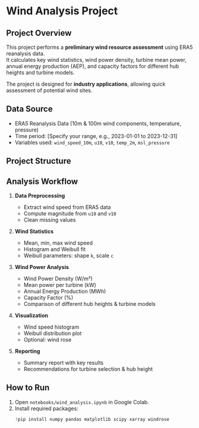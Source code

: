 # Wind Analysis Project

## Project Overview
This project performs a **preliminary wind resource assessment** using ERA5 reanalysis data.  
It calculates key wind statistics, wind power density, turbine mean power, annual energy production (AEP), and capacity factors for different hub heights and turbine models.

The project is designed for **industry applications**, allowing quick assessment of potential wind sites.


## Data Source
- ERA5 Reanalysis Data (10m & 100m wind components, temperature, pressure)
- Time period: [Specify your range, e.g., 2023-01-01 to 2023-12-31]
- Variables used: `wind_speed_10m`, `u10`, `v10`, `temp_2m`, `msl_pressure`


## Project Structure


## Analysis Workflow

1. **Data Preprocessing**
   - Extract wind speed from ERA5 data
   - Compute magnitude from `u10` and `v10`
   - Clean missing values

2. **Wind Statistics**
   - Mean, min, max wind speed
   - Histogram and Weibull fit
   - Weibull parameters: shape `k`, scale `c`

3. **Wind Power Analysis**
   - Wind Power Density (W/m²)
   - Mean power per turbine (kW)
   - Annual Energy Production (MWh)
   - Capacity Factor (%)
   - Comparison of different hub heights & turbine models

4. **Visualization**
   - Wind speed histogram
   - Weibull distribution plot
   - Optional: wind rose

5. **Reporting**
   - Summary report with key results
   - Recommendations for turbine selection & hub height


## How to Run
1. Open `notebooks/wind_analysis.ipynb` in Google Colab.
2. Install required packages:
   ```python
   !pip install numpy pandas matplotlib scipy xarray windrose